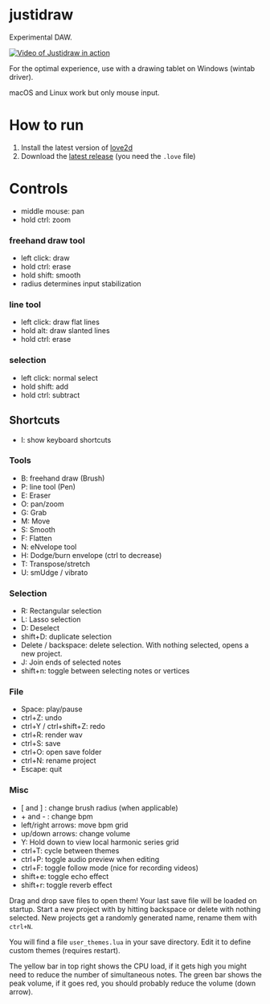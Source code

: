 # justidraw

Experimental DAW.

[![Video of Justidraw in action](http://img.youtube.com/vi/JhLQWR3zdeU/0.jpg)](http://www.youtube.com/watch?v=JhLQWR3zdeU)

For the optimal experience, use with a drawing tablet on Windows (wintab driver).

macOS and Linux work but only mouse input.

# How to run

1. Install the latest version of [love2d](https://love2d.org/)
2. Download the [latest release](https://github.com/Sin-tel/justidraw/releases) (you need the `.love` file)

# Controls
* middle mouse: pan
* hold ctrl: zoom
### freehand draw tool
* left click: draw
* hold ctrl: erase
* hold shift: smooth
* radius determines input stabilization
### line tool
* left click: draw flat lines
* hold alt: draw slanted lines
* hold ctrl: erase
### selection
* left click: normal select
* hold shift: add
* hold ctrl: subtract

## Shortcuts
* I: show keyboard shortcuts
### Tools
* B: freehand draw (Brush)
* P: line tool (Pen)
* E: Eraser
* O: pan/zoom
* G: Grab
* M: Move
* S: Smooth
* F: Flatten
* N: eNvelope tool
* H: Dodge/burn envelope (ctrl to decrease)
* T: Transpose/stretch
* U: smUdge / vibrato
### Selection
* R: Rectangular selection
* L: Lasso selection
* D: Deselect
* shift+D: duplicate selection
* Delete / backspace: delete selection. With nothing selected, opens a new project.
* J: Join ends of selected notes
* shift+n: toggle between selecting notes or vertices
### File
* Space: play/pause
* ctrl+Z: undo
* ctrl+Y / ctrl+shift+Z: redo
* ctrl+R: render wav
* ctrl+S: save 
* ctrl+O: open save folder 
* ctrl+N: rename project
* Escape: quit
### Misc
* [ and ] : change brush radius (when applicable)
* \+ and - : change bpm
* left/right arrows: move bpm grid
* up/down arrows: change volume
* Y: Hold down to view local harmonic series grid
* ctrl+T: cycle between themes
* ctrl+P: toggle audio preview when editing
* ctrl+F: toggle follow mode (nice for recording videos)
* shift+e: toggle echo effect
* shift+r: toggle reverb effect

Drag and drop save files to open them!
Your last save file will be loaded on startup.
Start a new project with by hitting backspace or delete with nothing selected.
New projects get a randomly generated name, rename them with `ctrl+N`.

You will find a file `user_themes.lua` in your save directory.
Edit it to define custom themes (requires restart).

The yellow bar in top right shows the CPU load, if it gets high you might need to reduce the number of simultaneous notes.
The green bar shows the peak volume, if it goes red, you should probably reduce the volume (down arrow).

